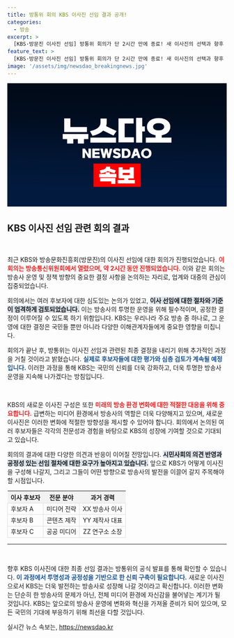 ```yaml
---
title: 방통위 회의 KBS 이사진 선임 결과 공개!
categories:
  - 방송
excerpt: >
  [KBS·방문진 이사진 선임] 방통위 회의가 단 2시간 만에 종료! 새 이사진의 선택과 향후 방송계의 변화가 기대되는 가운데, 그 배경과 의미는 무엇인지 자세히 들여다보자.
feature_text: >
  [KBS·방문진 이사진 선임] 방통위 회의가 단 2시간 만에 종료! 새 이사진의 선택과 향후 방송계의 변화가 기대되는 가운데, 그 배경과 의미는 무엇인지 자세히 들여다보자.
image: '/assets/img/newsdao_breakingnews.jpg'
---
```


<p><img src="/assets/img/newsdao_breakingnews.jpg" alt="flaretime 속보" /></p>

<h2 data-ke-size="size26">KBS 이사진 선임 관련 회의 결과</h2>

<p data-ke-size="size16">&nbsp;</p>  

<p>최근 KBS와 방송문화진흥회(방문진)의 이사진 선임에 대한 회의가 진행되었습니다. <b><span style="color: #ee2323;">이 회의는 방송통신위원회에서 열렸으며, 약 2시간 동안 진행되었습니다.</span></b> 이와 같은 회의는 방송사 운영 및 정책 방향의 중요한 결정 사항을 논의하는 자리로, 업계와 대중의 관심이 집중되었습니다.  </p>

<p>회의에서는 여러 후보자에 대한 심도있는 논의가 있었고, <b><span style="background-color: #21538527;">이사 선임에 대한 절차와 기준이 엄격하게 검토되었습니다.</span></b> 이는 방송사의 투명한 운영을 위해 필수적이며, 공정한 결정이 이루어질 수 있도록 하기 위함입니다. KBS는 우리나라 주요 방송 중 하나로, 그 운영에 대한 결정은 국민들 뿐만 아니라 다양한 이해관계자들에게 중요한 영향을 미칩니다.  </p>

<p>회의가 끝난 후, 방통위는 이사진 선임과 관련된 최종 결정을 내리기 위해 추가적인 과정을 거칠 것이라고 밝혔습니다. <b><span style="color: #1a5490;">실제로 후보자들에 대한 평가와 심층 검토가 계속될 예정입니다.</span></b> 이러한 과정을 통해 KBS는 국민의 신뢰를 더욱 강화하고, 더욱 투명한 방송사 운영을 지속해 나가겠다는 방침입니다.  </p>

<p data-ke-size="size16">&nbsp;</p>  

<p>KBS의 새로운 이사진 구성은 또한 <b><span style="color: #ee2323;">미래의 방송 환경 변화에 대한 적절한 대응을 위해 중요합니다.</span></b> 급변하는 미디어 환경에서 방송사의 역할은 더욱 다양해지고 있으며, 새로운 이사진은 이러한 변화에 적절한 방향성을 제시할 수 있어야 합니다. 회의에서 논의된 여러 후보자들은 각각의 전문성과 경험을 바탕으로 KBS의 성장에 기여할 것으로 기대되고 있습니다.  </p>

<p>회의의 결과에 대한 다양한 의견과 반응이 이어질 전망입니다. <b><span style="background-color: #21538527;">시민사회의 의견 반영과 공정성 있는 선임 절차에 대한 요구가 높아지고 있습니다.</span></b> 앞으로 KBS가 어떻게 이사진을 구성해 나갈지, 그리고 그들이 어떤 방향으로 방송사의 발전을 이끌어 갈지 주목해야 할 시점입니다.  </p>

<table style="width: 100%; border-collapse: collapse;">  
  <tr>  
    <th style="text-align: left; background-color: #f2f2f2;"><b>이사 후보자</b></th>  
    <th style="text-align: center; background-color: #f2f2f2;"><b>전문 분야</b></th>  
    <th style="text-align: center; background-color: #f2f2f2;"><b>과거 경력</b></th>  
  </tr>  
  <tr>  
    <td style="border: 1px solid #ddd;">후보자 A</td>  
    <td style="border: 1px solid #ddd; text-align: center;">미디어 전략</td>  
    <td style="border: 1px solid #ddd; text-align: center;">XX 방송사 이사</td>  
  </tr>  
  <tr>  
    <td style="border: 1px solid #ddd;">후보자 B</td>  
    <td style="border: 1px solid #ddd; text-align: center;">콘텐츠 제작</td>  
    <td style="border: 1px solid #ddd; text-align: center;">YY 제작사 대표</td>  
  </tr>  
  <tr>  
    <td style="border: 1px solid #ddd;">후보자 C</td>  
    <td style="border: 1px solid #ddd; text-align: center;">공공 미디어</td>  
    <td style="border: 1px solid #ddd; text-align: center;">ZZ 연구소 소장</td>  
  </tr>  
</table>  

<hr>  

<p data-ke-size="size16">&nbsp;</p>  

<p>향후 KBS 이사진에 대한 최종 선임 결과는 방통위의 공식 발표를 통해 확인할 수 있습니다. <b><span style="color: #1a5490;">이 과정에서 투명성과 공정성을 기반으로 한 신뢰 구축이 필요합니다.</span></b> 새로운 이사진으로서 KBS는 더욱 발전하는 방송사로 성장해 나갈 것이라고 확신합니다. 이러한 변화는 단순히 한 방송사의 문제가 아닌, 전체 미디어 환경에 자신감을 불어넣는 계기가 될 것입니다. KBS는 앞으로의 방송사 운영에 변화와 혁신을 가져올 준비가 되어 있으며, 모든 국민의 기대에 부응하기 위해 최선을 다할 것입니다.</p>
실시간 뉴스 속보는, <a href="https://newsdao.kr" rel="dofollow">https://newsdao.kr</a>


